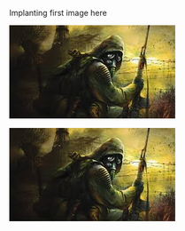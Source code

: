 ﻿﻿﻿﻿﻿﻿﻿﻿Implanting first image here


![test image](https://github.com/williamfreigang/practice/blob/master/stalker_1.png)



<img src="https://github.com/williamfreigang/practice/blob/master/stalker_1.png" alt=Stalker_1>



